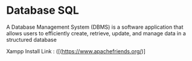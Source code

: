# Database SQL

A Database Management System (DBMS) is a software application that allows users to efficiently create, retrieve, update, and manage data in a structured database

Xampp Install Link : ([(https://www.apachefriends.org/)]
